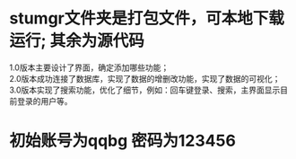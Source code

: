 # stumgr文件夹是打包文件，可本地下载运行; 其余为源代码     
1.0版本主要设计了界面，确定添加哪些功能；  
2.0版本成功连接了数据库，实现了数据的增删改功能，实现了数据的可视化；  
3.0版本实现了搜索功能，优化了细节，例如：回车键登录、搜索，主界面显示目前登录的用户等。  
# 初始账号为qqbg 密码为123456
